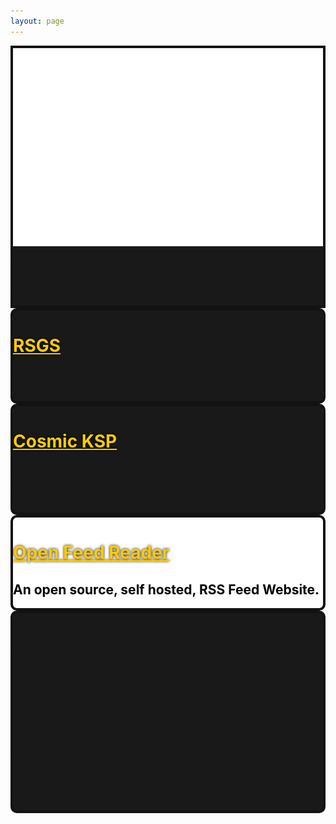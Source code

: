 ```yaml
---
layout: page
---
```

<style>
  :root {
    --main-dark:#191919;
    --main-boarder:#121212;
  }

  a {
    color: #ffcc00;
  }

  h1 {
    text-shadow: 0 0 4px #000;
  }

  .project_card {
    border-radius: 10px;
    border-style: solid;
    border-color: var(--main-boarder);
    border-width: 4px;
    background-color: var(--main-dark);
  }

  .profile_image {
    border-radius: 50px;
    border-style: solid;
    border-width: 4px;
    border-color: var(--main-boarder);
  }

  #INTRO {
    background-color: var(--main-dark);
    border-style: solid;
    border-width: 4px;
    border-color: var(--main-boarder);
  }

  #RSGS {
    background-size: cover;
    background-position: 50% 42%;
    background-repeat: no-repeat;
    background-image: url(https://images.unsplash.com/photo-1451187580459-43490279c0fa);
  }

  #COSMIC {
    background-size: cover;
    background-position: 50% 50%;
    background-repeat: no-repeat;
    background-image: url(/content/images/jool.png);
  }

  #OFR {
    background-size: cover;
    background-position: 50% 42%;
    background-repeat: no-repeat;
    background-image: url(https://wallpapercave.com/wp/wp3396917.jpg);
    background-color: #fff;
    background-blend-mode: luminosity;
  }

  #VEX {
  }
</style>


<div class="container-flex">
  <div class="row align-items-center p-3" id="INTRO" >
    <div class="col-lg-3 offset-lg-1 d-flex justify-content-center justify-content-lg-end">
      <img src="/content/images/TTP.png" class="rounded w-75">
    </div>

    <div class="col-lg-4 text-center">
      <h1 class="display-1">Tim Polnow</h1>
      <h1 class="display-3">Software Engineer</h1>
    </div>
  </div>

  <!-- RSGS Project Card -->
  <div class="row text-center m-3">
    <div id="RSGS" class="project_card col-md-10 offset-md-1">
      <h1 class="display-3 pt-5"><a href="/rsgs">RSGS</a></h1>
      <h2 class="pb-5"><b>Robotic Servicing of Geosynchronous Satellites</b></h2>
    </div>
  </div>

  <!-- Cosmic KSP Project Card -->
  <div class="row text-center m-3">
    <div id="COSMIC" class="project_card col-md-10 offset-md-1">
      <div class="row p-2">
        <h1 class="display-3 pt-5"><a href="/cosmic_ksp">Cosmic KSP</a></h1>
        <h2 class="pb-5"><b>Commanding Kerbal Space Program with Cosmos</b></h2>
      </div>
    </div>
  </div>

  <!-- Open Feed Reader Project Card -->
  <div class="row text-center m-3">
    <div id="OFR" class="project_card col-md-10 offset-md-1">
      <div class="row p-2">
        <h1 class="display-3 pt-5"><a href="https://hub.docker.com/repository/docker/progradedv/open-feed-reader/general">Open Feed Reader</a></h1>
        <h2 class="pb-5" style="color: black; text-shadow: 0 0 2px #fff;"><b>An open source, self hosted, RSS Feed Website.</b></h2>
      </div>
    </div>
  </div>

  <!-- VEX Project Card -->
  <div class="row text-center m-3">
    <div id="VEX" class="project_card col-md-10 offset-md-1 h-100">
      <div class="row p-2">

        <div class="col-lg-2 offset-lg-1 d-flex align-items-center">
          <img class="figure-img img-fluid mx-auto w-75" src="/content/images/Vex-Logo.jpg" alt="Logo">
        </div>

        <div class="col-lg-6 text-center">
          <h1 class="display-3 pt-5">Vex Robotics Team</h1>
          <h2 class="pb-5"><b>Old Dominion University</b></h2>
        </div>

        <div class="col-lg-2 d-none d-lg-flex align-items-center">
          <img class="figure-img img-fluid mx-auto" src="/content/images/vex_group_shot_greyscale.jpg" alt="Sim Abridged">
        </div>

      </div>
    </div>
  </div>

</div>
